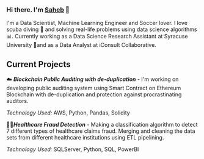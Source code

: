### Hi there. I'm [Saheb](https://www.linkedin.com/in/saheb-singh7) 👋

I'm a Data Scientist, Machine Learning Engineer and Soccer lover. I love scuba diving 🤿 and solving real-life problems using data science algorithms 📊. Currently working as a Data Science Research Assistant at Syracuse University 🍊and as a Data Analyst at iConsult Collaborative.

## Current Projects

☁️ **_Blockchain Public Auditing with de-duplication_** - I'm working on developing public auditing system using Smart Contract on Ethereum Blockchain with de-duplication and protection against procrastinating auditors.

_Technology Used:_ AWS, Python, Pandas, Solidity

👨‍💻**_Healthcare Fraud Detection_** - Making a classification algorithm to detect 7 different types of healthcare claims fraud. Merging and cleaning the data sets from different healthcare institutions using ETL pipelining.

_Technology Used:_ SQLServer, Python, SQL, PowerBI

<!--
**robinsaheb/robinsaheb** is a ✨ _special_ ✨ repository because its `README.md` (this file) appears on your GitHub profile.

Here are some ideas to get you started:

- 🔭 I’m currently working on ...
- 🌱 I’m currently learning ...
- 👯 I’m looking to collaborate on ...
- 🤔 I’m looking for help with ...
- 💬 Ask me about ...
- 📫 How to reach me: ...
- 😄 Pronouns: ...
- ⚡ Fun fact: ...
-->
